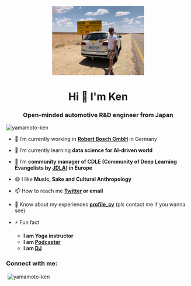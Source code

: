 <div align="center">
  <img src="./Ken_car_RSA.jpg" alt="写真" title="写真" width=50%>
</div>

<h1 align="center">Hi 👋 I'm Ken</h1>

<h3 align="center">Open-minded automotive R&D engineer from Japan</h3>

<p align="left"> <img src="https://komarev.com/ghpvc/?username=yamamoto-ken&label=Profile%20views&color=0e75b6&style=flat" alt="yamamoto-ken" /> </p>

- 🔭 I’m currently working in **[Robert Bosch GmbH](https://www.bosch.de)** in Germany

- 🌱 I’m currently learning **data science for AI-driven world**

- 👯 I’m **community manager of CDLE (Community of Deep Learning Evangelists by [JDLA](https://www.jdla.org/en/en-about/)) in Europe**

- 😄 I like **Music, Sake and Cultural Anthropology**

- 📫 How to reach me **[Twitter](https://twitter.com/kennyatman) or email**

- 📄 Know about my experiences **[profile_cv](https://github.com/Yamamoto-Ken/profile_cv)** (pls contact me if you wanna see)

- ⚡ Fun fact
  - **I am Yoga instructor**
  - **I am [Podcaster](https://podcasts.apple.com/jp/podcast/cdle-voice-ai%E3%82%92%E5%AD%A6%E3%81%B9%E3%82%8B%E3%83%A9%E3%82%B8%E3%82%AA/id1538017461)**
  - **I am [DJ](https://www.mixcloud.com/kennyatman/)**


<h3 align="left">Connect with me:</h3>
<p>&nbsp;<img align="center" src="https://github-readme-stats.vercel.app/api?username=yamamoto-ken&show_icons=true" alt="yamamoto-ken" /></p>
